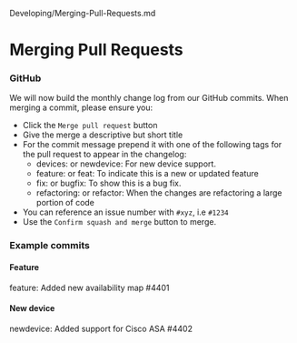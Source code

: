 Developing/Merging-Pull-Requests.md
# Merging Pull Requests

### GitHub
We will now build the monthly change log from our GitHub commits. When merging a commit, please 
ensure you:

  - Click the `Merge pull request` button
  - Give the merge a descriptive but short title
  - For the commit message prepend it with one of the following tags for the pull request to appear in the changelog:
    - devices: or newdevice: For new device support.
    - feature: or feat: To indicate this is a new or updated feature
    - fix: or bugfix: To show this is a bug fix.
    - refactoring: or refactor: When the changes are refactoring a large portion of code
  - You can reference an issue number with `#xyz`, i.e `#1234`
  - Use the `Confirm squash and merge` button to merge.

### Example commits

#### Feature

feature: Added new availability map #4401

#### New device

newdevice: Added support for Cisco ASA #4402
